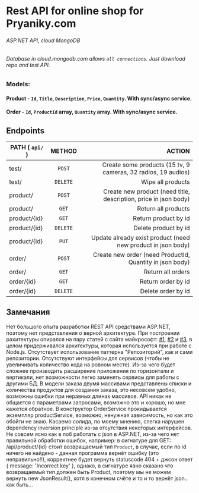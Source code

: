 # Rest API for online shop for Pryaniky.com
###### ASP.NET API, cloud MongoDB
###### Database in cloud.mongodb.com allows `all connections`. Just download repo and test API.
### Models:
#### Product - `Id`, `Title`, `Description`, `Price`, `Quantity`. With sync/async service.
#### Order - `Id`, `ProductId` array, `Quantity` array. With sync/async service.
## Endpoints
| PATH ( `api/` )| METHOD | ACTION |
|----------------|:---------:|----------------:|
| test/ | `POST` | Create some products (15 tv, 9 cameras, 32 radios, 19 audios) |
| test/ | `DELETE` | Wipe all products |
| product/ | `POST` | Create new product (need title, description, price in json body) |
| product/ | `GET` | Return all products |
| product/{id} | `GET` | Return product by id |
| product/{id} | `DELETE` | Delete product by id |
| product/{id} | `PUT` | Update already exist product (need new product in json body) |
| order/ | `POST` | Create new order (need ProductId, Quantity in json body) |
| order/ | `GET` | Return all orders |
| order/{id} | `GET` | Return order by id |
| order/{id} | `DELETE` | Delete order by id |

## Замечания
 Нет большого опыта разработки REST API средствами ASP.NET, поэтому нет представления о верной архитектуре. При построении рахитектуры опирался на пару статей с сайта майкрософт: [#1](https://docs.microsoft.com/en-us/aspnet/core/tutorials/first-web-api?view=aspnetcore-5.0&tabs=visual-studio), [#2](https://docs.microsoft.com/en-us/dotnet/architecture/microservices/microservice-ddd-cqrs-patterns/ddd-oriented-microservice) и [#3](https://github.com/evgomes/supermarket-api), в целом придерживался архитектуры, которая используется при работе с Node.js. Отсутствует использование паттерна "Репозиторий", как и сами репозитории. Отсутствуют интерфейсы для сервисов (чтобы не увеличивать количество кода на ровном месте). Из-за чего будет сложнее производить расширение приложения по горизонтали и вертикали, нет возможности легко заменять сервисы для работы с другими БД. В модели заказа двумя массивами представлены списки и количества продуктов для создания заказа, это несовсем удобно, возможны ошибки при неравных длинах массивов. API никак не общается с параметрами запросами, возможно это и хорошо, но мне кажется обратное. В конструктор OrderService прокидывается экземпляр productService, возможно, ненужная зависимость, но как это обойти не знаю. Касаемо солида, по моему мнению, слегка нарушен dependency inversion principle из-за отсутствия некоторых интерфейсов. Не совсем ясно как в лоб работать с json в ASP.NET, из-за чего нет правильной обработки ошибок, например: в сигнатуре для GET: /api/product/{id} стоит возвращаемый тип `Product`, в случае, если по id ничего не найдено - данная программа вернёт ошибку (это неправильно!!), корректнее будет вернуть statuscode 404 + джсон ответ { message: 'Incorrect key' }, однако, в сигнатуре явно сказано что возвращаемый тип должен быть Product, поэтому мы не можем вернуть new JsonResult(), хотя в конечном счёте и то и то вернёт json.. как быть...
